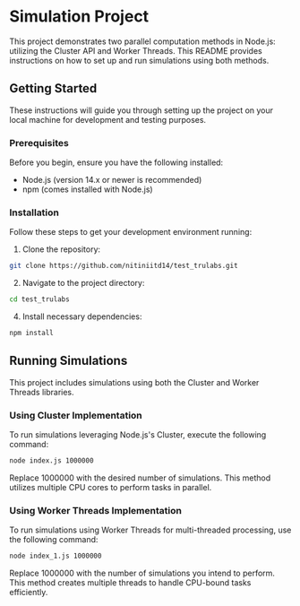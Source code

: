 # Simulation Project

This project demonstrates two parallel computation methods in Node.js: utilizing the Cluster API and Worker Threads. This README provides instructions on how to set up and run simulations using both methods.

## Getting Started

These instructions will guide you through setting up the project on your local machine for development and testing purposes.

### Prerequisites

Before you begin, ensure you have the following installed:
- Node.js (version 14.x or newer is recommended)
- npm (comes installed with Node.js)

### Installation

Follow these steps to get your development environment running:

1. Clone the repository:

```bash
git clone https://github.com/nitiniitd14/test_trulabs.git
```

2. Navigate to the project directory:

```bash
cd test_trulabs
```

4. Install necessary dependencies:
```bash
npm install
```

## Running Simulations

This project includes simulations using both the Cluster and Worker Threads libraries.

### Using Cluster Implementation
To run simulations leveraging Node.js's Cluster, execute the following command:
```bash
node index.js 1000000
````
Replace 1000000 with the desired number of simulations. This method utilizes multiple CPU cores to perform tasks in parallel.

### Using Worker Threads Implementation
To run simulations using Worker Threads for multi-threaded processing, use the following command:
```bash
node index_1.js 1000000
```
Replace 1000000 with the number of simulations you intend to perform. This method creates multiple threads to handle CPU-bound tasks efficiently.
